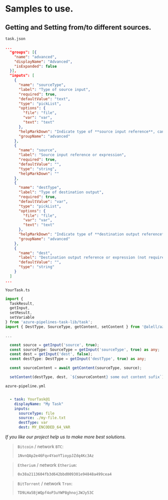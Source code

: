 # Samples to use.



## Getting and Setting from/to different sources.

`task.json`
```json
...
  "groups": [{
    "name": "advanced",
    "displayName": "Advanced",
    "isExpanded": false
  }],
  "inputs": [
    {
      "name": "sourceType",
      "label": "Type of source input",
      "required": true,
      "defaultValue": "text",
      "type": "pickList",
      "options": {
        "file": "file",
        "var": "var",
        "text": "text"
      },
      "helpMarkDown": "Indicate type of **source input reference**, can be **File**, **Variable** or **Raw Text Expression**",
      "groupName": "advanced"
    },
    {
      "name": "source",
      "label": "Source input reference or expression",
      "required": true,
      "defaultValue": "",
      "type": "string",
      "helpMarkDown": ""
    },
    {
      "name": "destType",
      "label": "Type of destination output",
      "required": true,
      "defaultValue": "var",
      "type": "pickList",
      "options": {
        "file": "file",
        "var": "var",
        "text": "text"
      },
      "helpMarkDown": "Indicate type of **destination output reference**, can be **File**, **Variable** or **Raw Text Expression**",
      "groupName": "advanced"
    },
    {
      "name": "dest",
      "label": "Destination output reference or expression (not required)",
      "defaultValue": "",
      "type": "string"
    }
  ]
...
```

`YourTask.ts`
```ts
import {
  TaskResult,
  getInput,
  setResult,
  setVariable
} from 'azure-pipelines-task-lib/task';
import { DestType, SourceType, getContent, setContent } from '@alell/azure-pipelines-task-commons';

...

  const source = getInput('source', true);
  const sourceType: SourceType = getInput('sourceType', true) as any;
  const dest = getInput('dest', false);
  const destType: DestType = getInput('destType', true) as any;

  const sourceContent = await getContent(sourceType, source);

  setContent(destType, dest, `${sourceContent} some out content sufix`);

```

`azure-pipeline.yml`
```yaml

  - task: YourTask@1
    displayName: "My Task"
    inputs:
      sourceType: file
      source: ./my-file.txt
      destType: var
      dest: MY_ENCODED_64_VAR

```


*If you like our project help us to make more best solutions.*

> `Bitcoin` / network `BTC`:
>
> `1NvnQAp2e46Fqv4YaoYTioypJZdq4Kc3Az`



> `Etherium` / network `Etherium`:
>
> `0x38a2113604fb3d642bbd009301e94848a499cea4`

> `BitTorrent` / network `Tron`:
>
> `TD9LHa5BjWQpf4oP3uYWP8ghnojJWJy53C`
